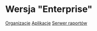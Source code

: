 # Wersja "Enterprise"


[Organizacje](/enterprise/organizations.md)
[Aplikacje](/enterprise/applications.md)
[Serwer raportów](/administration/report_server.md)